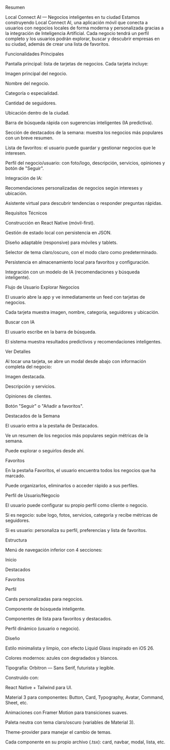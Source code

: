 Resumen

Local Connect AI — Negocios inteligentes en tu ciudad
Estamos construyendo Local Connect AI, una aplicación móvil que conecta a usuarios con negocios locales de forma moderna y personalizada gracias a la integración de Inteligencia Artificial.
Cada negocio tendrá un perfil completo y los usuarios podrán explorar, buscar y descubrir empresas en su ciudad, además de crear una lista de favoritos.

Funcionalidades Principales

Pantalla principal: lista de tarjetas de negocios. Cada tarjeta incluye:

Imagen principal del negocio.

Nombre del negocio.

Categoría o especialidad.

Cantidad de seguidores.

Ubicación dentro de la ciudad.

Barra de búsqueda rápida con sugerencias inteligentes (IA predictiva).

Sección de destacados de la semana: muestra los negocios más populares con un breve resumen.

Lista de favoritos: el usuario puede guardar y gestionar negocios que le interesen.

Perfil del negocio/usuario: con foto/logo, descripción, servicios, opiniones y botón de "Seguir".

Integración de IA:

Recomendaciones personalizadas de negocios según intereses y ubicación.

Asistente virtual para descubrir tendencias o responder preguntas rápidas.

Requisitos Técnicos

Construcción en React Native (móvil-first).

Gestión de estado local con persistencia en JSON.

Diseño adaptable (responsive) para móviles y tablets.

Selector de tema claro/oscuro, con el modo claro como predeterminado.

Persistencia en almacenamiento local para favoritos y configuración.

Integración con un modelo de IA (recomendaciones y búsqueda inteligente).

Flujo de Usuario
Explorar Negocios

El usuario abre la app y ve inmediatamente un feed con tarjetas de negocios.

Cada tarjeta muestra imagen, nombre, categoría, seguidores y ubicación.

Buscar con IA

El usuario escribe en la barra de búsqueda.

El sistema muestra resultados predictivos y recomendaciones inteligentes.

Ver Detalles

Al tocar una tarjeta, se abre un modal desde abajo con información completa del negocio:

Imagen destacada.

Descripción y servicios.

Opiniones de clientes.

Botón "Seguir" o "Añadir a favoritos".

Destacados de la Semana

El usuario entra a la pestaña de Destacados.

Ve un resumen de los negocios más populares según métricas de la semana.

Puede explorar o seguirlos desde ahí.

Favoritos

En la pestaña Favoritos, el usuario encuentra todos los negocios que ha marcado.

Puede organizarlos, eliminarlos o acceder rápido a sus perfiles.

Perfil de Usuario/Negocio

El usuario puede configurar su propio perfil como cliente o negocio.

Si es negocio: sube logo, fotos, servicios, categoría y recibe métricas de seguidores.

Si es usuario: personaliza su perfil, preferencias y lista de favoritos.

Estructura

Menú de navegación inferior con 4 secciones:

Inicio

Destacados

Favoritos

Perfil

Cards personalizadas para negocios.

Componente de búsqueda inteligente.

Componentes de lista para favoritos y destacados.

Perfil dinámico (usuario o negocio).

Diseño

Estilo minimalista y limpio, con efecto Liquid Glass inspirado en iOS 26.

Colores modernos: azules con degradados y blancos.

Tipografía: Orbitron — Sans Serif, futurista y legible.

Construido con:

React Native + Tailwind para UI.

Material 3 para componentes: Button, Card, Typography, Avatar, Command, Sheet, etc.

Animaciones con Framer Motion para transiciones suaves.

Paleta neutra con tema claro/oscuro (variables de Material 3).

Theme-provider para manejar el cambio de temas.

Cada componente en su propio archivo (.tsx): card, navbar, modal, lista, etc.